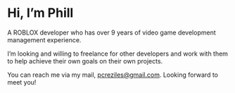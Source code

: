 # Hi, I’m Phill
A ROBLOX developer who has over 9 years of video game development management experience. 

I’m looking and willing to freelance for other developers and work with them to help achieve their own goals on their own projects.

You can reach me via my mail, pcreziles@gmail.com.
Looking forward to meet you!

<!---
sNOGman/sNOGman is a ✨ special ✨ repository because its `README.md` (this file) appears on your GitHub profile.
You can click the Preview link to take a look at your changes.
--->
